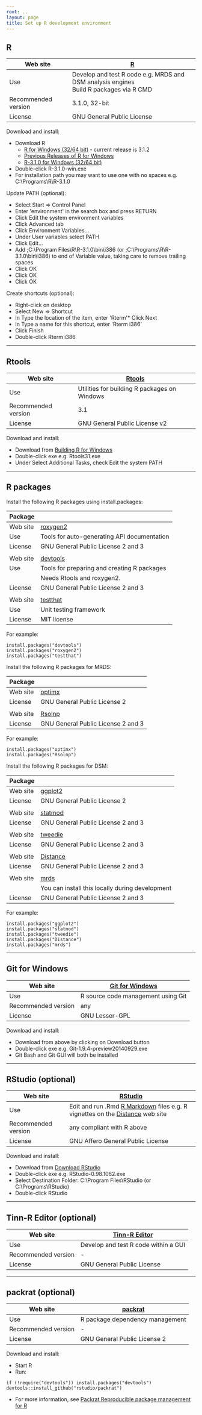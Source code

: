 ```yaml
---
root: ..
layout: page
title: Set up R development environment
---
```


## R

| Web site | [R](http://www.r-project.org) |
| -------- | ----------------------------- |
| Use | Develop and test R code e.g. MRDS and DSM analysis engines <br/> Build R packages via R CMD |
| Recommended version | 3.1.0, 32-bit |
| License | GNU General Public License |

Download and install:

* Download R
  - [R for Windows (32/64 bit)](http://cran.r-project.org/bin/windows/base/) - current release is 3.1.2
  - [Previous Releases of R for Windows](http://cran.r-project.org/bin/windows/base/old/)
  - [R-3.1.0 for Windows (32/64 bit)](http://cran.r-project.org/bin/windows/base/old/3.1.0/)
* Double-click R-3.1.0-win.exe
* For installation path you may want to use one with no spaces e.g. C:\Programs\R\R-3.1.0

Update PATH (optional):

* Select Start => Control Panel
* Enter 'environment' in the search box and press RETURN
* Click Edit the system environment variables
* Click Advanced tab
* Click Environment Variables...
* Under User variables select PATH
* Click Edit...
* Add ;C:\Program Files\R\R-3.1.0\bin\i386 (or ;C:\Programs\R\R-3.1.0\bin\i386) to end of Variable value, taking care to remove trailing spaces
* Click OK
* Click OK
* Click OK

Create shortcuts (optional):

* Right-click on desktop
* Select New => Shortcut
* In Type the location of the item, enter 'Rterm'* Click Next
* In Type a name for this shortcut, enter 'Rterm i386'
* Click Finish
* Double-click Rterm i386

---

## Rtools

| Web site | [Rtools](http://cran.r-project.org/bin/windows/Rtools) |
| - | - |
| Use | Utilities for building R packages on Windows |
| Recommended version | 3.1 |
| License | GNU General Public License v2 |

Download and install:

* Download from [Building R for Windows](http://cran.r-project.org/bin/windows/Rtools/)
* Double-click exe e.g. Rtools31.exe
* Under Select Additional Tasks, check Edit the system PATH

---

## R packages

Install the following R packages using install.packages:

| Package | |
| - | - |
| Web site | [roxygen2](http://cran.r-project.org/web/packages/roxygen2/) |
| Use | Tools for auto-generating API documentation |
| License | GNU General Public License 2 and 3 |
| | |
| Web site | [devtools](http://cran.r-project.org/web/packages/devtools/) |
| Use | Tools for preparing and creating R packages
| | Needs Rtools and roxygen2. |
| License | GNU General Public License 2 and 3 |
| | |
| Web site | [testthat](http://cran.r-project.org/web/packages/testthat/) |
| Use | Unit testing framework |
| License | MIT license |

For example:

    install.packages("devtools")
    install.packages("roxygen2")
    install.packages("testthat")

Install the following R packages for MRDS:

| Package | |
| - | - |
| Web site | [optimx](http://cran.r-project.org/web/packages/optimx/) |
| License | GNU General Public License 2 |
| | |
| Web site | [Rsolnp](http://cran.r-project.org/web/packages/Rsolnp/) |
| License | GNU General Public License 2 and 3 |

For example:

    install.packages("optimx")
    install.packages("Rsolnp")

Install the following R packages for DSM:

| Package | |
| - | - |
| Web site | [ggplot2](http://cran.r-project.org/web/packages/ggplot2/) |
| License | GNU General Public License 2 |
| | |
| Web site | [statmod](http://cran.r-project.org/web/packages/statmod/) |
| License | GNU General Public License 2 and 3 |
| | |
| Web site | [tweedie](http://cran.r-project.org/web/packages/tweedie/) |
| License | GNU General Public License 2 and 3 |
| | |
| Web site | [Distance](http://cran.r-project.org/web/packages/Distance/) |
| License | GNU General Public License 2 and 3 |
| | |
| Web site | [mrds](http://cran.r-project.org/web/packages/mrds/) |
|  | You can install this locally during development |
| License | GNU General Public License 2 and 3 |

For example:

    install.packages("ggplot2")
    install.packages("statmod")
    install.packages("tweedie")
    install.packages("Distance")
    install.packages("mrds")

---

## Git for Windows

| Web site | [Git for Windows](http://msysgit.github.io/) |
| - | - |
| Use | R source code management using Git |
| Recommended version | any |
| License | GNU Lesser-GPL |

Download and install:

* Download from above by clicking on Download button
* Double-click exe e.g. Git-1.9.4-preview20140929.exe
* Git Bash and Git GUI will both be installed

---

## RStudio (optional)

| Web site | [RStudio](http://www.rstudio.com/) |
| - | - |
| Use | Edit and run .Rmd [R Markdown](http://rmarkdown.rstudio.com/) files e.g. R vignettes on the [Distance](http://distancesampling.org) web site |
| Recommended version | any compliant with R above |
| License | GNU Affero General Public License |

Download and install:

* Download from [Download RStudio](http://www.rstudio.com/products/rstudio/download/) 
* Double-click exe e.g. RStudio-0.98.1062.exe
* Select Destination Folder: C:\Program Files\RStudio (or C:\Programs\RStudio)
* Double-click RStudio

---

## Tinn-R Editor (optional)

| Web site | [Tinn-R Editor](http://sourceforge.net/projects/tinn-r/) |
| - | - |
| Use | Develop and test R code within a GUI |
| Recommended version | - |
| License | GNU General Public License |

---

## packrat (optional)

| Web site | [packrat](http://cran.r-project.org/web/packages/packrat/) |
| - | - |
| Use | R package dependency management |
| Recommended version | - |
| License | GNU General Public License 2 |

Download and install:

* Start R
* Run:

<p/>

    if (!require("devtools")) install.packages("devtools")
    devtools::install_github("rstudio/packrat")

* For more information, see [Packrat Reproducible package management for R](http://rstudio.github.io/packrat/)
